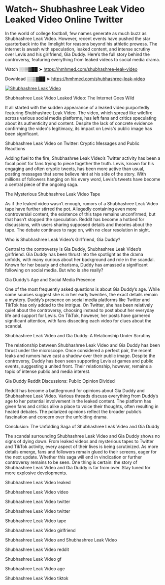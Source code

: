 # Watch~ Shubhashree Leak Video Leaked Video Online Twitter

In the world of college football, few names generate as much buzz as Shubhashree Leak Video. However, recent events have pushed the star quarterback into the limelight for reasons beyond his athletic prowess. The internet is awash with speculation, leaked content, and intense scrutiny over Levis and his girlfriend, Gia Duddy. Here’s the full story behind the controversy, featuring everything from leaked videos to social media drama.

Watch ░░▒▓██ ➤ https://hmhmed.com/shubhashree-leak-video

Download ░░▒▓██ ➤ https://hmhmed.com/shubhashree-leak-video

[![Shubhashree Leak Video](https://i.imgur.com/dJHk4Zq.gif)](https://hmhmed.com/shubhashree-leak-video)

Shubhashree Leak Video Leaked Video: The Internet Goes Wild

It all started with the sudden appearance of a leaked video purportedly featuring Shubhashree Leak Video. The video, which spread like wildfire across various social media platforms, has left fans and critics speculating about its authenticity and content. Despite the lack of concrete evidence confirming the video's legitimacy, its impact on Levis's public image has been significant.

Shubhashree Leak Video on Twitter: Cryptic Messages and Public Reactions

Adding fuel to the fire, Shubhashree Leak Video’s Twitter activity has been a focal point for fans trying to piece together the truth. Levis, known for his engaging and often cryptic tweets, has been more active than usual, posting messages that some believe hint at his side of the story. With millions of followers hanging on his every word, Levis’s tweets have become a central piece of the ongoing saga.

The Mysterious Shubhashree Leak Video Tape

As if the leaked video wasn’t enough, rumors of a Shubhashree Leak Video tape have further stirred the pot. Allegedly containing even more controversial content, the existence of this tape remains unconfirmed, but that hasn’t stopped the speculation. Reddit has become a hotbed for discussions, with users sharing supposed details and theories about the tape. The debate continues to rage on, with no clear resolution in sight.

Who is Shubhashree Leak Video’s Girlfriend, Gia Duddy?

Central to the controversy is Gia Duddy, Shubhashree Leak Video’s girlfriend. Gia Duddy has been thrust into the spotlight as the drama unfolds, with many curious about her background and role in the scandal. Known for her beauty and charisma, Duddy has amassed a significant following on social media. But who is she really?

Gia Duddy’s Age and Social Media Presence

One of the most frequently asked questions is about Gia Duddy’s age. While some sources suggest she is in her early twenties, the exact details remain a mystery. Duddy’s presence on social media platforms like Twitter and TikTok has only added to the intrigue. On Twitter, she has been relatively quiet about the controversy, choosing instead to post about her everyday life and support for Levis. On TikTok, however, her posts have garnered significant attention, with fans dissecting each video for clues about the scandal.

Shubhashree Leak Video and Gia Duddy: A Relationship Under Scrutiny

The relationship between Shubhashree Leak Video and Gia Duddy has been thrust under the microscope. Once considered a perfect pair, the recent leaks and rumors have cast a shadow over their public image. Despite the controversy, Duddy has been seen supporting Levis at games and public events, suggesting a united front. Their relationship, however, remains a topic of intense public and media interest.

Gia Duddy Reddit Discussions: Public Opinion Divided

Reddit has become a battleground for opinions about Gia Duddy and Shubhashree Leak Video. Various threads discuss everything from Duddy’s age to her potential involvement in the leaked content. The platform has given fans and critics alike a place to voice their thoughts, often resulting in heated debates. The polarized opinions reflect the broader public’s fascination and concern over the unfolding drama.

Conclusion: The Unfolding Saga of Shubhashree Leak Video and Gia Duddy

The scandal surrounding Shubhashree Leak Video and Gia Duddy shows no signs of dying down. From leaked videos and mysterious tapes to Twitter and TikTok activity, every aspect of their lives is being scrutinized. As more details emerge, fans and followers remain glued to their screens, eager for the next update. Whether this saga will end in vindication or further controversy remains to be seen. One thing is certain: the story of Shubhashree Leak Video and Gia Duddy is far from over. Stay tuned for more explosive developments.

Shubhashree Leak Video leaked

Shubhashree Leak Video video

Shubhashree Leak Video twitter

Shubhashree Leak Video twitter

Shubhashree Leak Video tape

Shubhashree Leak Video girlfriend

Shubhashree Leak Video and Shubhashree Leak Video

Shubhashree Leak Video reddit

Shubhashree Leak Video gf

Shubhashree Leak Video age

Shubhashree Leak Video tiktok
